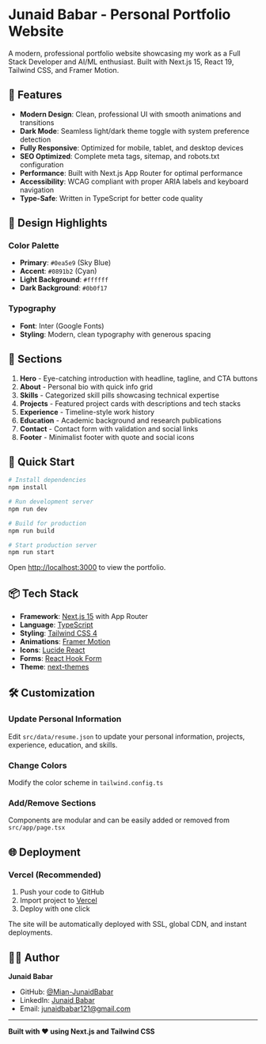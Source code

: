 # Junaid Babar - Personal Portfolio Website

A modern, professional portfolio website showcasing my work as a Full Stack Developer and AI/ML enthusiast. Built with Next.js 15, React 19, Tailwind CSS, and Framer Motion.

## 🌟 Features

- **Modern Design**: Clean, professional UI with smooth animations and transitions
- **Dark Mode**: Seamless light/dark theme toggle with system preference detection
- **Fully Responsive**: Optimized for mobile, tablet, and desktop devices
- **SEO Optimized**: Complete meta tags, sitemap, and robots.txt configuration
- **Performance**: Built with Next.js App Router for optimal performance
- **Accessibility**: WCAG compliant with proper ARIA labels and keyboard navigation
- **Type-Safe**: Written in TypeScript for better code quality

## 🎨 Design Highlights

### Color Palette

- **Primary**: `#0ea5e9` (Sky Blue)
- **Accent**: `#0891b2` (Cyan)
- **Light Background**: `#ffffff`
- **Dark Background**: `#0b0f17`

### Typography

- **Font**: Inter (Google Fonts)
- **Styling**: Modern, clean typography with generous spacing

## 📄 Sections

1. **Hero** - Eye-catching introduction with headline, tagline, and CTA buttons
2. **About** - Personal bio with quick info grid
3. **Skills** - Categorized skill pills showcasing technical expertise
4. **Projects** - Featured project cards with descriptions and tech stacks
5. **Experience** - Timeline-style work history
6. **Education** - Academic background and research publications
7. **Contact** - Contact form with validation and social links
8. **Footer** - Minimalist footer with quote and social icons

## 🚀 Quick Start

```bash
# Install dependencies
npm install

# Run development server
npm run dev

# Build for production
npm run build

# Start production server
npm run start
```

Open [http://localhost:3000](http://localhost:3000) to view the portfolio.

## 📦 Tech Stack

- **Framework**: [Next.js 15](https://nextjs.org/) with App Router
- **Language**: [TypeScript](https://www.typescriptlang.org/)
- **Styling**: [Tailwind CSS 4](https://tailwindcss.com/)
- **Animations**: [Framer Motion](https://www.framer.com/motion/)
- **Icons**: [Lucide React](https://lucide.dev/)
- **Forms**: [React Hook Form](https://react-hook-form.com/)
- **Theme**: [next-themes](https://github.com/pacocoursey/next-themes)

## 🛠️ Customization

### Update Personal Information

Edit `src/data/resume.json` to update your personal information, projects, experience, education, and skills.

### Change Colors

Modify the color scheme in `tailwind.config.ts`

### Add/Remove Sections

Components are modular and can be easily added or removed from `src/app/page.tsx`

## 🌐 Deployment

### Vercel (Recommended)

1. Push your code to GitHub
2. Import project to [Vercel](https://vercel.com)
3. Deploy with one click

The site will be automatically deployed with SSL, global CDN, and instant deployments.

## 👨‍💻 Author

**Junaid Babar**

- GitHub: [@Mian-JunaidBabar](https://github.com/Mian-JunaidBabar)
- LinkedIn: [Junaid Babar](https://linkedin.com/in/junaidbabar)
- Email: junaidbabar121@gmail.com

---

**Built with ❤️ using Next.js and Tailwind CSS**
